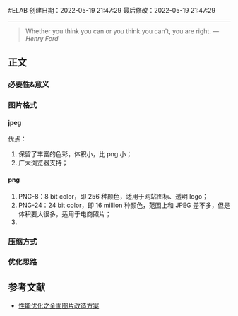 #ELAB
创建日期：2022-05-19 21:47:29
最后修改：2022-05-19 21:47:29
- - -
> Whether you think you can or you think you can't, you are right.
> — <cite>Henry Ford</cite>

## 正文
### 必要性&意义

### 图片格式
#### jpeg
优点：
1.  保留了丰富的色彩，体积小，比 png 小；
2. 广大浏览器支持；
#### png
1. PNG-8：8 bit color，即 256 种颜色，适用于网站图标、透明 logo；
2. PNG-24：24 bit color，即 16 million 种颜色，范围上和 JPEG 差不多，但是体积要大很多，适用于电商照片；
3. 
### 压缩方式
### 优化思路


## 参考文献
- [性能优化之全面图片改造方案](https://mp.weixin.qq.com/s/AJFFZOlioRCqyohAgagD9g)